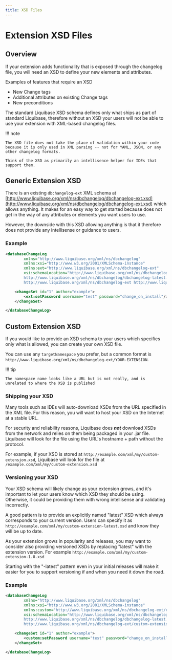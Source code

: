 ```yaml
---
title: XSD Files
---
```


# Extension XSD Files

## Overview

If your extension adds functionality that is exposed through the changelog file, you will need an XSD to define your new elements and attributes.

Examples of features that require an XSD

- New Change tags
- Additional attributes on existing Change tags
- New preconditions

The standard Liquibase XSD schema defines only what ships as part of standard Liquibase, therefore without an XSD your users will not be able to use your extension with XML-based changelog files.

!!! note

    The XSD file does not take the place of validation within your code because it is only used in XML parsing -- not for YAML, JSON, or any other changelog formats.
    
    Think of the XSD as primarily an intellisence helper for IDEs that support them.

## Generic Extension XSD

There is an existing `dbchangelog-ext` XML schema at [http://www.liquibase.org/xml/ns/dbchangelog/dbchangelog-ext.xsd](http://www.liquibase.org/xml/ns/dbchangelog/dbchangelog-ext.xsd) which allows anything.
It makes for an easy way to get started because does not get in the way of any attributes or elements you want users to use. 

However, the downside with this XSD allowing anything is that it therefore does not provide any intellisense or guidance to users. 

### Example

```xml
<databaseChangeLog
        xmlns="http://www.liquibase.org/xml/ns/dbchangelog"
        xmlns:xsi="http://www.w3.org/2001/XMLSchema-instance"
        xmlns:ext="http://www.liquibase.org/xml/ns/dbchangelog-ext"
        xsi:schemaLocation="http://www.liquibase.org/xml/ns/dbchangelog
		http://www.liquibase.org/xml/ns/dbchangelog/dbchangelog-latest.xsd
		http://www.liquibase.org/xml/ns/dbchangelog-ext http://www.liquibase.org/xml/ns/dbchangelog/dbchangelog-ext.xsd">

    <changeSet id="1" author="example">
        <ext:setPassword username="test" password="change_on_install"/>
    </changeSet>

</databaseChangeLog>
```

## Custom Extension XSD

If you would like to provide an XSD schema to your users which specifies only what is allowed, you can create your own XSD file.

You can use any `targetNamespace` you prefer, but a common format is `http://www.liquibase.org/xml/ns/dbchangelog-ext/YOUR-EXTENSION`. 

!!! tip

    The namespace name looks like a URL but is not really, and is unrelated to where the XSD is published

### Shipping your XSD 

Many tools such as IDEs will auto-download XSDs from the URL specified in the XML file. 
For this reason, you will want to host your XSD on the Internet at a stable URL.

For security and reliability reasons, Liquibase does **_not_** download XSDs from the network and relies on them being packaged in your .jar file.
Liquibase will look for the file using the URL's hostname + path without the protocol. 

For example, if your XSD is stored at `http://example.com/xml/my/custom-extension.xsd`, Liquibase will look for the file at `/example.com/xml/my/custom-extension.xsd`

### Versioning your XSD

Your XSD schema will likely change as your extension grows, and it's important to let your users know which XSD they should be using. Otherwise, it could be providing them with wrong intellisense and validating incorrectly.

A good pattern is to provide an explicitly named "latest" XSD which always corresponds to your current version. Users can specify it as `http://example.com/xml/my/custom-extension-latest.xsd` and know they will be up to date.

As your extension grows in popularity and releases, you may want to consider also providing versioned XSDs by replacing "latest" with the extension version. For example `http://example.com/xml/my/custom-extension-1.8.xsd`   

Starting with the "-latest" pattern even in your initial releases will make it easier for you to support versioning if and when you need it down the road.

### Example

```xml
<databaseChangeLog
        xmlns="http://www.liquibase.org/xml/ns/dbchangelog"
        xmlns:xsi="http://www.w3.org/2001/XMLSchema-instance"
        xmlns:custom="http://www.liquibase.org/xml/ns/dbchangelog-ext/custom-extension"
        xsi:schemaLocation="http://www.liquibase.org/xml/ns/dbchangelog
		http://www.liquibase.org/xml/ns/dbchangelog/dbchangelog-latest.xsd
		http://www.liquibase.org/xml/ns/dbchangelog-ext/custom-extension http://example.com/xml/my/custom-extension.xsd">

    <changeSet id="1" author="example">
        <custom:setPassword username="test" password="change_on_install"/>
    </changeSet>

</databaseChangeLog>
```
